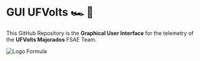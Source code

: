 # GUI UFVolts   :racing_car:   :raccoon:


This GitHub Repository is the **Graphical User Interface** for the telemetry of the **UFVolts Majorados** FSAE Team.

![Logo Formula](https://user-images.githubusercontent.com/49929543/87088504-41a54380-c20b-11ea-9263-a980b8a80ed7.png)
